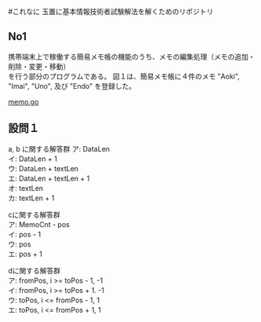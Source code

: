 #これなに
玉置に基本情報技術者試験解法を解くためのリポジトリ  

## No1
携帯端末上で稼働する簡易メモ帳の機能のうち、メモの編集処理（メモの追加・削除・変更・移動）  
を行う部分のプログラムである。
図１は、簡易メモ帳に４件のメモ "Aoki", "Imai", "Uno", 及び "Endo" を登録した。  

[memo.go](memo.go)

## 設問１
a, b に関する解答群
ア: DataLen  
イ: DataLen + 1  
ウ: DataLen + textLen  
エ: DataLen + textLen + 1  
オ: textLen  
カ: textLen + 1  

cに関する解答群  
ア: MemoCnt - pos  
イ: pos - 1  
ウ: pos  
エ: pos + 1  

dに関する解答群  
ア: fromPos, i >= toPos - 1, -1  
イ: fromPos, i >= toPos + 1. -1  
ウ: toPos, i <= fromPos - 1, 1  
エ: toPos, i <= fromPos + 1, 1  

